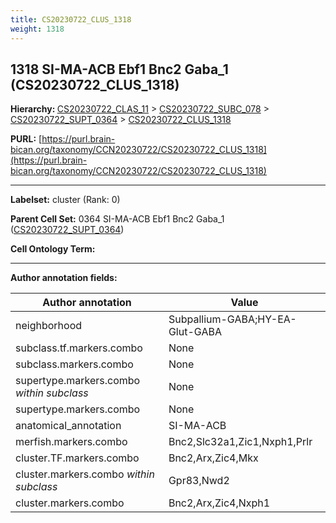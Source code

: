 ```yaml
---
title: CS20230722_CLUS_1318
weight: 1318
---
```

## 1318 SI-MA-ACB Ebf1 Bnc2 Gaba_1 (CS20230722_CLUS_1318)
<b>Hierarchy: </b>
[CS20230722_CLAS_11](../CS20230722_CLAS_11) >
[CS20230722_SUBC_078](../CS20230722_SUBC_078) >
[CS20230722_SUPT_0364](../CS20230722_SUPT_0364) >
[CS20230722_CLUS_1318](../CS20230722_CLUS_1318)

**PURL:** [https://purl.brain-bican.org/taxonomy/CCN20230722/CS20230722_CLUS_1318](https://purl.brain-bican.org/taxonomy/CCN20230722/CS20230722_CLUS_1318)

---


**Labelset:** cluster (Rank: 0)

**Parent Cell Set:** 0364 SI-MA-ACB Ebf1 Bnc2 Gaba_1 ([CS20230722_SUPT_0364](../CS20230722_SUPT_0364))



**Cell Ontology Term:** 

[MARKER GENES.]: #


---

[TRANSFERRED ANNOTATIONS.]: #


[AUTHOR ANNOTATION FIELDS.]: #


**Author annotation fields:**

| Author annotation | Value |
|-------------------|-------|
|neighborhood|Subpallium-GABA;HY-EA-Glut-GABA|
|subclass.tf.markers.combo|None|
|subclass.markers.combo|None|
|supertype.markers.combo _within subclass_|None|
|supertype.markers.combo|None|
|anatomical_annotation|SI-MA-ACB|
|merfish.markers.combo|Bnc2,Slc32a1,Zic1,Nxph1,Prlr|
|cluster.TF.markers.combo|Bnc2,Arx,Zic4,Mkx|
|cluster.markers.combo _within subclass_|Gpr83,Nwd2|
|cluster.markers.combo|Bnc2,Arx,Zic4,Nxph1|
